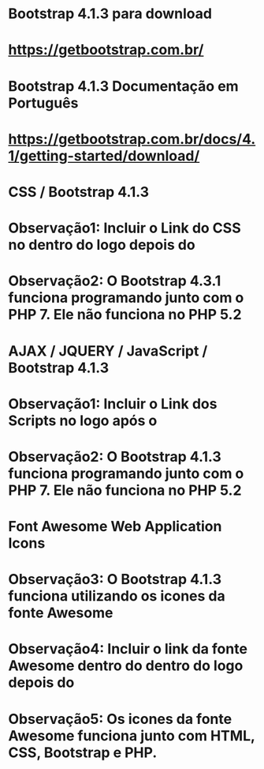 
# Bootstrap 4.1.3 para download
# https://getbootstrap.com.br/
#
#
# Bootstrap 4.1.3 Documentação em Português
# https://getbootstrap.com.br/docs/4.1/getting-started/download/
#
#
# CSS / Bootstrap 4.1.3
# Observação1: Incluir o Link do CSS no <HTML> dentro do <head> logo depois do <meta> 
# Observação2: O Bootstrap 4.3.1 funciona programando junto com o PHP 7. Ele não funciona no PHP 5.2
# <link rel="stylesheet" href="https://stackpath.bootstrapcdn.com/bootstrap/4.1.3/css/bootstrap.min.css">
#
# 
# AJAX / JQUERY / JavaScript / Bootstrap 4.1.3
# Observação1: Incluir o Link dos Scripts no <HTML> logo após o <body>
# Observação2: O Bootstrap 4.1.3 funciona programando junto com o PHP 7. Ele não funciona no PHP 5.2
# <script src="https://stackpath.bootstrapcdn.com/bootstrap/4.1.3/js/bootstrap.min.js"></script> 
# <script src="https://code.jquery.com/jquery-3.3.1.slim.min.js"></script>  
# <script src="https://cdnjs.cloudflare.com/ajax/libs/popper.js/1.14.3/umd/popper.min.js"></script>
#
#  
# Font Awesome Web Application Icons
# Observação3: O Bootstrap 4.1.3 funciona utilizando os icones da fonte Awesome
# Observação4: Incluir o link da fonte Awesome dentro do <html> dentro do <head> logo depois do <meta>
# Observação5: Os icones da fonte Awesome funciona junto com HTML, CSS, Bootstrap e PHP.
#
# <link rel="stylesheet" href="https://cdnjs.cloudflare.com/ajax/libs/font-awesome/4.7.0/css/font-awesome.min.css">
#

